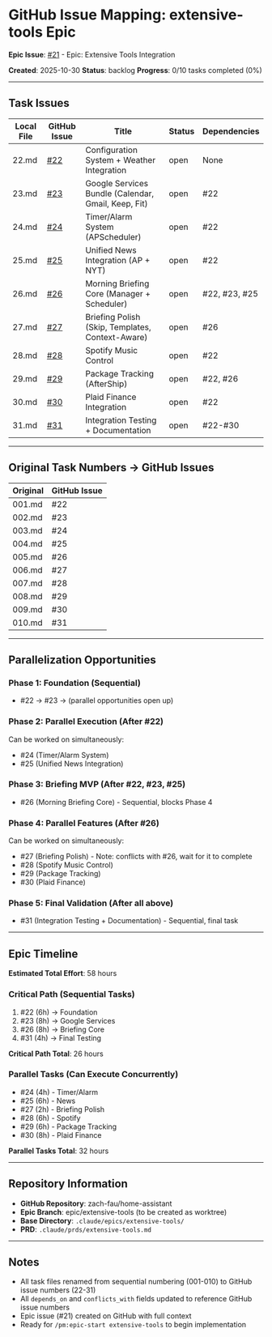 # GitHub Issue Mapping: extensive-tools Epic

**Epic Issue**: [#21](https://github.com/zach-fau/home-assistant/issues/21) - Epic: Extensive Tools Integration

**Created**: 2025-10-30
**Status**: backlog
**Progress**: 0/10 tasks completed (0%)

---

## Task Issues

| Local File | GitHub Issue | Title | Status | Dependencies |
|------------|--------------|-------|--------|--------------|
| 22.md | [#22](https://github.com/zach-fau/home-assistant/issues/22) | Configuration System + Weather Integration | open | None |
| 23.md | [#23](https://github.com/zach-fau/home-assistant/issues/23) | Google Services Bundle (Calendar, Gmail, Keep, Fit) | open | #22 |
| 24.md | [#24](https://github.com/zach-fau/home-assistant/issues/24) | Timer/Alarm System (APScheduler) | open | #22 |
| 25.md | [#25](https://github.com/zach-fau/home-assistant/issues/25) | Unified News Integration (AP + NYT) | open | #22 |
| 26.md | [#26](https://github.com/zach-fau/home-assistant/issues/26) | Morning Briefing Core (Manager + Scheduler) | open | #22, #23, #25 |
| 27.md | [#27](https://github.com/zach-fau/home-assistant/issues/27) | Briefing Polish (Skip, Templates, Context-Aware) | open | #26 |
| 28.md | [#28](https://github.com/zach-fau/home-assistant/issues/28) | Spotify Music Control | open | #22 |
| 29.md | [#29](https://github.com/zach-fau/home-assistant/issues/29) | Package Tracking (AfterShip) | open | #22, #26 |
| 30.md | [#30](https://github.com/zach-fau/home-assistant/issues/30) | Plaid Finance Integration | open | #22 |
| 31.md | [#31](https://github.com/zach-fau/home-assistant/issues/31) | Integration Testing + Documentation | open | #22-#30 |

---

## Original Task Numbers → GitHub Issues

| Original | GitHub Issue |
|----------|--------------|
| 001.md   | #22          |
| 002.md   | #23          |
| 003.md   | #24          |
| 004.md   | #25          |
| 005.md   | #26          |
| 006.md   | #27          |
| 007.md   | #28          |
| 008.md   | #29          |
| 009.md   | #30          |
| 010.md   | #31          |

---

## Parallelization Opportunities

### Phase 1: Foundation (Sequential)
- #22 → #23 → (parallel opportunities open up)

### Phase 2: Parallel Execution (After #22)
Can be worked on simultaneously:
- #24 (Timer/Alarm System)
- #25 (Unified News Integration)

### Phase 3: Briefing MVP (After #22, #23, #25)
- #26 (Morning Briefing Core) - Sequential, blocks Phase 4

### Phase 4: Parallel Features (After #26)
Can be worked on simultaneously:
- #27 (Briefing Polish) - Note: conflicts with #26, wait for it to complete
- #28 (Spotify Music Control)
- #29 (Package Tracking)
- #30 (Plaid Finance)

### Phase 5: Final Validation (After all above)
- #31 (Integration Testing + Documentation) - Sequential, final task

---

## Epic Timeline

**Estimated Total Effort**: 58 hours

### Critical Path (Sequential Tasks)
1. #22 (6h) → Foundation
2. #23 (8h) → Google Services
3. #26 (8h) → Briefing Core
4. #31 (4h) → Final Testing

**Critical Path Total**: 26 hours

### Parallel Tasks (Can Execute Concurrently)
- #24 (4h) - Timer/Alarm
- #25 (6h) - News
- #27 (2h) - Briefing Polish
- #28 (6h) - Spotify
- #29 (6h) - Package Tracking
- #30 (8h) - Plaid Finance

**Parallel Tasks Total**: 32 hours

---

## Repository Information

- **GitHub Repository**: zach-fau/home-assistant
- **Epic Branch**: epic/extensive-tools (to be created as worktree)
- **Base Directory**: `.claude/epics/extensive-tools/`
- **PRD**: `.claude/prds/extensive-tools.md`

---

## Notes

- All task files renamed from sequential numbering (001-010) to GitHub issue numbers (22-31)
- All `depends_on` and `conflicts_with` fields updated to reference GitHub issue numbers
- Epic issue (#21) created on GitHub with full context
- Ready for `/pm:epic-start extensive-tools` to begin implementation
